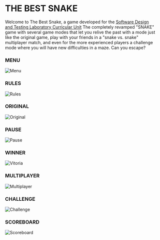 # THE BEST SNAKE

Welcome to The Best Snake, a game developed for the [Software Design and Testing Laboratory Curricular Unit](https://sigarra.up.pt/feup/en/UCURR_GERAL.FICHA_UC_VIEW?pv_ocorrencia_id=501676)
The completely revamped "SNAKE" game with several game modes that let you relive the past with a mode just like the original game, play with your friends in a "snake vs. snake" multiplayer match, and even for the more experienced players a challenge mode where you will have new difficulties in a maze. Can you escape? 

### MENU
![Menu](Imagens/Screenshots/menu.png)
### RULES
![Rules](Imagens/Screenshots/regras.png)
### ORIGINAL
![Original](Imagens/Screenshots/original.png)
### PAUSE
![Pause](Imagens/Screenshots/pause.png)
### WINNER
![Vitoria](Imagens/Screenshots/vitoria.png)
### MULTIPLAYER
![Multiplayer](Imagens/Screenshots/multiplayer.png)
### CHALLENGE
![Challenge](Imagens/Screenshots/challenge.png)
### SCOREBOARD
![Scoreboard](Imagens/Screenshots/scoreboard.png)
